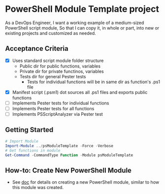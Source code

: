 # PowerShell Module Template project
As a DevOps Engineer,
I want a working example of a medium-sized PowerShell script module,
So that I can copy it, in whole or part, into new or existing projects and customized as needed.

## Acceptance Criteria
* [x] Uses standard script module folder structure
  * Public dir for public functions, variables
  * Private dir for private functinos, variables
  * Tests dir for general Pester tests
    * Tests for individual functions will be in same dir as function's .ps1 file
* [x] Manifest script (.psm1) dot sources all .ps1 files and exports public functions
* [ ] Implements Pester tests for individual functions
* [ ] Implements Pester tests for all functions
* [ ] Implements PSScriptAnalyzer via Pester test

## Getting Started
```powershell
# Import Module
Import-Module ../psModuleTemplate -Force -Verbose
# Get functions in module
Get-Command -CommandType Function -Module psModuleTemplate
```

## How-to: Create New PowerShell Module
* See [doc](docs/create-ps-module.md) for details on creating a new PowerShell module, similar to how this module was created.
